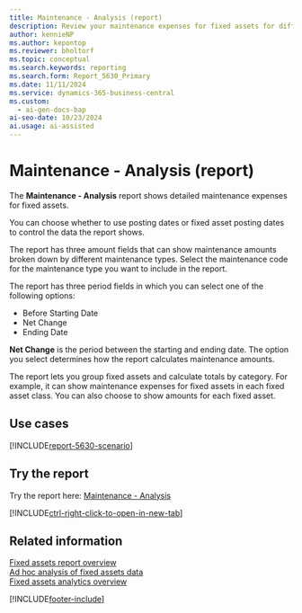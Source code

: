 ```yaml
---
title: Maintenance - Analysis (report)
description: Review your maintenance expenses for fixed assets for different time periods broken down by maintenance types or other categories, such as fixed asset class.
author: kennieNP
ms.author: kepontop
ms.reviewer: bholtorf
ms.topic: conceptual
ms.search.keywords: reporting
ms.search.form: Report_5630_Primary
ms.date: 11/11/2024
ms.service: dynamics-365-business-central
ms.custom:
  - ai-gen-docs-bap
ai-seo-date: 10/23/2024
ai.usage: ai-assisted
---
```


# Maintenance - Analysis (report)

The **Maintenance - Analysis** report shows detailed maintenance expenses for fixed assets.

You can choose whether to use posting dates or fixed asset posting dates to control the data the report shows.

The report has three amount fields that can show maintenance amounts broken down by different maintenance types. Select the maintenance code for the maintenance type you want to include in the report.

The report has three period fields in which you can select one of the following options:

- Before Starting Date
- Net Change
- Ending Date

**Net Change** is the period between the starting and ending date. The option you select determines how the report calculates maintenance amounts.

The report lets you group fixed assets and calculate totals by category. For example, it can show maintenance expenses for fixed assets in each fixed asset class. You can also choose to show amounts for each fixed asset.

## Use cases

[!INCLUDE[report-5630-scenario](../includes/report-5630-scenario-include.md)]

<!-- 

Prompt

Below is a report in an ERP system. Provide 3-4 use cases for different personas working with fixed asset management or finance for fixed assets.

Format like this:    
  
As a <persona>, use the report to    
* use case 1  
* use case 2    

Do not capitalize the persona names. 

Do not start lines with "Use the data to"

## Report name
Maintenance - Analysis

## Report description

### What the report does

### Use cases

Please include your data sources and URLs

-->

## Try the report

Try the report here: [Maintenance - Analysis](https://businesscentral.dynamics.com?report=5630)

[!INCLUDE[ctrl-right-click-to-open-in-new-tab](../includes/ctrl-right-click-to-open-in-new-tab.md)]

## Related information

[Fixed assets report overview](../fa-reports.md)  
[Ad hoc analysis of fixed assets data](../ad-hoc-analysis-fa.md)  
[Fixed assets analytics overview](../fa-analytics-overview.md)  

[!INCLUDE[footer-include](../includes/footer-banner.md)]
